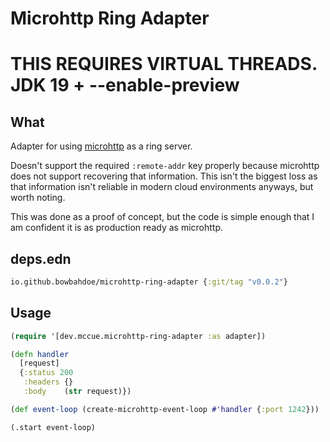 # Microhttp Ring Adapter

# THIS REQUIRES VIRTUAL THREADS. JDK 19 + --enable-preview
## What 
Adapter for using [microhttp](https://github.com/ebarlas/microhttp)
as a ring server.

Doesn't support the required `:remote-addr` key properly because microhttp
does not support recovering that information. This isn't the biggest loss as
that information isn't reliable in modern cloud environments anyways, but
worth noting.

This was done as a proof of concept, but the code is simple enough that
I am confident it is as production ready as microhttp.

## deps.edn

```clojure
io.github.bowbahdoe/microhttp-ring-adapter {:git/tag "v0.0.2"}
```

## Usage

```clojure
(require '[dev.mccue.microhttp-ring-adapter :as adapter])

(defn handler 
  [request]
  {:status 200 
   :headers {}
   :body    (str request)})

(def event-loop (create-microhttp-event-loop #'handler {:port 1242}))

(.start event-loop)
```